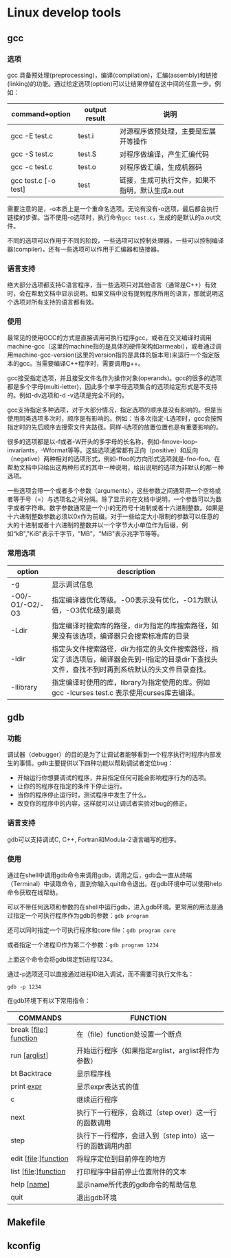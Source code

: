# Linux develop tools

## gcc

### 选项

gcc 具备预处理(preprocessing)，编译(compilation)，汇编(assembly)和链接(linking)的功能。通过给定选项(option)可以让结果停留在这中间的任意一步。例如：

| command+option       | output result | 说明                                            |
| -------------------- | ------------- | ----------------------------------------------- |
| gcc -E test.c        | test.i        | 对源程序做预处理，主要是宏展开等操作            |
| gcc -S test.c        | test.S        | 对程序做编译，产生汇编代码                      |
| gcc -c test.c        | test.o        | 对程序做汇编，生成机器码                        |
| gcc test.c [-o test] | test          | 链接，生成可执行文件，如果不指明，默认生成a.out |

需要注意的是，-o本质上是一个重命名选项。无论有没有-o选项，最后都会执行链接的步骤。当不使用-o选项时，执行命令`gcc test.c`，生成的是默认的a.out文件。

不同的选项可以作用于不同的阶段，一些选项可以控制处理器，一些可以控制编译器(compiler)，还有一些选项可以作用于汇编器和链接器。

### 语言支持

绝大部分选项都支持C语言程序，当一些选项只对其他语言（通常是C++）有效时，会在帮助文档中显示说明。如果文档中没有提到程序所用的语言，那就说明这个选项对所有支持的语言都有效。

### 使用

最常见的使用GCC的方式是直接调用可执行程序gcc，或者在交叉编译时调用machine-gcc（这里的machine指的是具体的硬件架构如armeabi），或者通过调用machine-gcc-version(这里的version指的是具体的版本号)来运行一个指定版本的gcc。当需要编译C++程序时，需要调用g++。

gcc接受指定选项，并且接受文件名作为操作对象(operands)。gcc的很多的选项都是多个字母(multi-letter)，因此多个单字母选项集合的选项给定形式是不支持的。例如-dv选项和-d -v选项是完全不同的。

gcc支持指定多种选项，对于大部分情况，指定选项的顺序是没有影响的。但是当使用同类选项多次时，顺序是有影响的。例如：当多次指定-L选项时，gcc会按照指定时的先后顺序去搜索文件夹路径。同样-l选项的放置位置也是有重要影响的。

很多的选项都是以-f或者-W开头的多字母的长名称，例如-fmove-loop-invariants，-Wformat等等。这些选项通常都有正向（positive）和反向（negative）两种相对的选项形式，例如-ffoo的方向形式选项就是-fno-foo。在帮助文档中只给出这两种形式的其中一种说明，给出说明的选项为非默认的那一种选项。

一些选项会带一个或者多个参数（arguments），这些参数之间通常用一个空格或者等于号（=）与选项名之间分隔。除了显示的在文档中说明，一个参数可以为数字或者字符串。数字参数通常是一个小的无符号十进制或者十六进制整数。如果是十六进制整数参数必须以0x作为前缀。对于一些给定大小限制的参数可以任意的大的十进制或者十六进制的整数并以一个字节大小单位作为后缀，例如“kB","KiB"表示千字节，“MB”，“MiB"表示兆字节等等。

### 常用选项

| option          | description                                                  |
| --------------- | ------------------------------------------------------------ |
| -g              | 显示调试信息                                                 |
| -O0/-O1/-O2/-O3 | 指定编译器优化等级。-O0表示没有优化，-O1为默认值，-O3优化级别最高 |
| -Ldir           | 指定编译时搜索库的路径，dir为指定的库搜索路径，如果没有该选项，编译器只会搜索标准库的目录 |
| -ldir           | 指定头文件搜索路径，dir为指定的头文件搜索路径，指定了该选项后，编译器会先到-l指定的目录dir下查找头文件，查找不到时再到系统默认的头文件目录查找。 |
| -llibrary       | 指定编译时使用的库，library为指定使用的库。例如gcc -lcurses test.c 表示使用curses库去编译。 |



## gdb

### 功能

调试器（debugger）的目的是为了让调试者能够看到一个程序执行时程序内部发生的事情。gdb主要提供以下四种功能以帮助调试者定位bug：

- 开始运行你想要调试的程序，并且指定任何可能会影响程序行为的选项。
- 让你的的程序在指定的条件下停止运行。
- 当你的程序停止运行时，测试程序中发生了什么。
- 改变你的程序中的内容，这样就可以让调试者实验对bug的修正。

### 语言支持

gdb可以支持调试C, C++, Fortran和Modula-2语言编写的程序。

### 使用

通过在shell中调用gdb命令来调用gdb，调用之后，gdb会一直从终端（Terminal）中读取命令，直到你输入quit命令退出。在gdb环境中可以使用help命令获取在线帮助。

可以不带任何选项和参数的在shell中运行gdb，进入gdb环境。更常用的用法是通过指定一个可执行程序作为gdb的参数：`gdb program`

还可以同时指定一个可执行程序和core file：`gdb program core`

或者指定一个进程ID作为第二个参数：`gdb program 1234`

上面这个命令会将gdb绑定到进程1234。

通过-p选项还可以直接通过进程ID进入调试，而不需要可执行文件名：

`gdb -p 1234`

在gdb环境下有以下常用指令：

| COMMANDS                             | FUNCTION                                                  |
| ------------------------------------ | --------------------------------------------------------- |
| break [<u>file</u>:] <u>function</u> | 在（file）function处设置一个断点                          |
| run [<u>arglist</u>]                 | 开始运行程序（如果指定arglist，arglist将作为参数）        |
| bt Backtrace                         | 显示程序栈                                                |
| print <u>expr</u>                    | 显示expr表达式的值                                        |
| c                                    | 继续运行程序                                              |
| next                                 | 执行下一行程序，会跳过（step over）这一行的函数调用       |
| step                                 | 执行下一行程序，会进入到（step into）这一行的函数调用内部 |
| edit [<u>file</u>:]<u>function</u>   | 将程序定位到目前停在的地方                                |
| list [<u>file</u>:]<u>function</u>   | 打印程序中目前停止位置附件的文本                          |
| help [<u>name</u>]                   | 显示name所代表的gdb命令的帮助信息                         |
| quit                                 | 退出gdb环境                                               |

## Makefile



## kconfig


